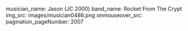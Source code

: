 musician_name: Jason (JC 2000)
band_name: Rocket From The Crypt
img_src: images/musician0486.png
onmouseover_src: 
pagination_pageNumber: 2007